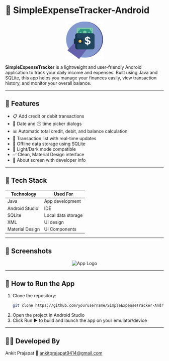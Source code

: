 # 💸 SimpleExpenseTracker-Android

<p align="center">
  <img src="app/src/main/res/drawable/app_logo.png" width="120" alt="App Logo" />
</p>

**SimpleExpenseTracker** is a lightweight and user-friendly Android application to track your daily income and expenses. Built using Java and SQLite, this app helps you manage your finances easily, view transaction history, and monitor your overall balance.

---

## 📱 Features

- 📋 Add credit or debit transactions
- 📆 Date and 🕒 time picker dialogs
- 📊 Automatic total credit, debit, and balance calculation
- 🔄 Transaction list with real-time updates
- 💾 Offline data storage using SQLite
- 🌙 Light/Dark mode compatible
- ✅ Clean, Material Design interface
- 🧾 About screen with developer info

---

## 🧠 Tech Stack

| Technology       | Used For            |
|------------------|---------------------|
| Java             | App development     |
| Android Studio   | IDE                 |
| SQLite           | Local data storage  |
| XML              | UI design           |
| Material Design  | UI Components       |

---
## 📸 Screenshots
<p align="center">
  <img src="app/src/main/res/drawable/" width="120" alt="App Logo" />
</p>


---

## 🚀 How to Run the App

1. Clone the repository:
   ```bash
   git clone https://github.com/yourusername/SimpleExpenseTracker-Android.git

2. Open the project in Android Studio
3. Click Run ▶️ to build and launch the app on your emulator/device

---
## 🧑‍💻 Developed By
Ankit Prajapat
📧 ankitprajapat9414@gmail.com
